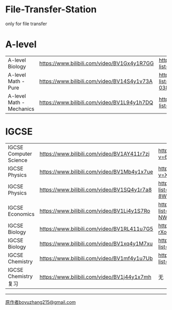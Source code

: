 # File-Transfer-Station
only for file transfer

# A-level
|                          |                                             |                                                                           |
| ---------------------- | ------------------------------------------- |-------------------------| 
| A-level Biology          | https://www.bilibili.com/video/BV1Gx4y1R7GG | https://www.youtube.com/playlist?list=PLkocNW0BSuEEMyVUCyaRPVj_cahCvjxAr) |
| A-level Math - Pure      | https://www.bilibili.com/video/BV14S4y1v73A | https://www.youtube.com/playlist?list=PL7O6CcKg0HaFF-038ao4iyG45RT1F2Lmf  |
| A-level Math - Mechanics | https://www.bilibili.com/video/BV1L94y1h7DQ | https://www.youtube.com/playlist?list=PLaQBxdrnmtNxyAAfH0K3t8D10UYj0W_RS  |

# IGCSE
|                        |                                             | | 
| ---------------------- | ------------------------------------------- |-
| IGCSE Computer Science | https://www.bilibili.com/video/BV1AY411r7zj |https://www.youtube.com/watch?v=6YSmOrHUSUc
| IGCSE Physics          | https://www.bilibili.com/video/BV1Mb4y1x7ue |https://www.youtube.com/watch?v=XEQfd53H4oA
| IGCSE Physics          | https://www.bilibili.com/video/BV1SQ4y1r7a8 |https://www.youtube.com/playlist?list=PLidqqIGKox7UVC-8WC9djoeBzwxPeXph7
| IGCSE Economics        | https://www.bilibili.com/video/BV1Li4y1S7Ro |https://www.youtube.com/playlist?list=PLMyv3FTQuVzK8moY-NWenggHxo10SCLzy
| IGCSE Biology          | https://www.bilibili.com/video/BV1RL411u7G5 |https://www.youtube.com/watch?v=LHzJDys-rXo
| IGCSE Biology          | https://www.bilibili.com/video/BV1xq4y1M7xu |https://www.youtube.com/playlist?list=PLidqqIGKox7X5UFT-expKIuR-i-BN3Q1g
| IGCSE Chemistry        | https://www.bilibili.com/video/BV1mf4y1u7Ub |https://www.youtube.com/playlist?list=PLidqqIGKox7WeOKVGHxcd69kKqtwrKl8W
| IGCSE Chemistry   复习    | https://www.bilibili.com/video/BV1j44y1x7mh |无

---

原作者boyuzhang215@gmail.com

